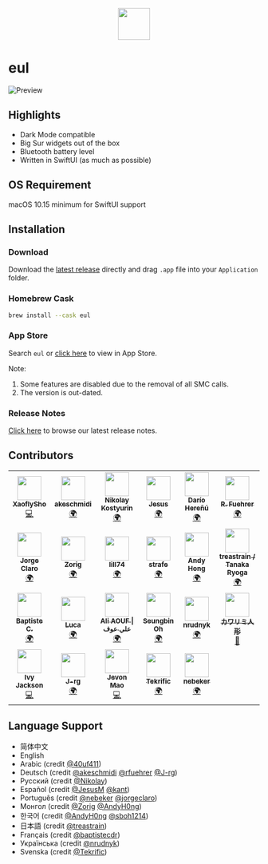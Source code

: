 <p align="center">
  <img src="https://user-images.githubusercontent.com/14722250/93017676-1a009c00-f5fd-11ea-9b8e-c69c2cd4fa89.png" height=64 />
</p>

# eul

![Preview](https://user-images.githubusercontent.com/14722250/105626766-f718ab00-5e6c-11eb-9761-661ff85c8faf.jpg)

## Highlights

- Dark Mode compatible
- Big Sur widgets out of the box
- Bluetooth battery level
- Written in SwiftUI (as much as possible)

## OS Requirement

macOS 10.15 minimum for SwiftUI support

## Installation

### Download

Download the [latest release](https://github.com/gao-sun/eul/releases/latest/download/eul.app.zip) directly and drag `.app` file into your `Application` folder.

### Homebrew Cask

```bash
brew install --cask eul
```

### App Store

Search `eul` or [click here](https://apps.apple.com/us/app/eul/id1537133867) to view in App Store.

Note:

1. Some features are disabled due to the removal of all SMC calls.
2. The version is out-dated.

### Release Notes

[Click here](https://github.com/gao-sun/eul/releases/latest) to browse our latest release notes.

## Contributors

<!-- ALL-CONTRIBUTORS-LIST:START - Do not remove or modify this section -->
<!-- prettier-ignore-start -->
<!-- markdownlint-disable -->
<table>
  <tr>
    <td align="center"><a href="https://github.com/XaoflySho"><img src="https://avatars3.githubusercontent.com/u/13835089?v=4?s=48" width="48px;" alt=""/><br /><sub><b>XaoflySho</b></sub></a><br /><a href="https://github.com/gao-sun/eul/commits?author=XaoflySho" title="Code">💻</a></td>
    <td align="center"><a href="https://github.com/akeschmidi"><img src="https://avatars1.githubusercontent.com/u/10963753?v=4?s=48" width="48px;" alt=""/><br /><sub><b>akeschmidi</b></sub></a><br /><a href="#translation-akeschmidi" title="Translation">🌍</a></td>
    <td align="center"><a href="http://artkost.ru/"><img src="https://avatars2.githubusercontent.com/u/62051?v=4?s=48" width="48px;" alt=""/><br /><sub><b>Nikolay Kostyurin</b></sub></a><br /><a href="#translation-JiLiZART" title="Translation">🌍</a></td>
    <td align="center"><a href="http://jesusm.github.io/"><img src="https://avatars3.githubusercontent.com/u/752469?v=4?s=48" width="48px;" alt=""/><br /><sub><b>Jesus</b></sub></a><br /><a href="#translation-JesusM" title="Translation">🌍</a></td>
    <td align="center"><a href="https://github.com/kant"><img src="https://avatars1.githubusercontent.com/u/32717?v=4?s=48" width="48px;" alt=""/><br /><sub><b>Darío Hereñú</b></sub></a><br /><a href="#translation-kant" title="Translation">🌍</a></td>
    <td align="center"><a href="http://opensource.generali-cloud.net/"><img src="https://avatars2.githubusercontent.com/u/25303664?v=4?s=48" width="48px;" alt=""/><br /><sub><b>R. Fuehrer</b></sub></a><br /><a href="#translation-rfuehrer" title="Translation">🌍</a></td>
  </tr>
  <tr>
    <td align="center"><a href="https://github.com/jorgeclaro"><img src="https://avatars2.githubusercontent.com/u/10659042?v=4?s=48" width="48px;" alt=""/><br /><sub><b>Jorge Claro</b></sub></a><br /><a href="#translation-jorgeclaro" title="Translation">🌍</a></td>
    <td align="center"><a href="https://medium.com/@zorig"><img src="https://avatars0.githubusercontent.com/u/1277672?v=4?s=48" width="48px;" alt=""/><br /><sub><b>Zorig</b></sub></a><br /><a href="#translation-Zorig" title="Translation">🌍</a></td>
    <td align="center"><a href="https://github.com/lill74"><img src="https://avatars2.githubusercontent.com/u/12353597?v=4?s=48" width="48px;" alt=""/><br /><sub><b>lill74</b></sub></a><br /><a href="#translation-lill74" title="Translation">🌍</a></td>
    <td align="center"><a href="https://github.com/strafe"><img src="https://avatars0.githubusercontent.com/u/15663890?v=4?s=48" width="48px;" alt=""/><br /><sub><b>strafe</b></sub></a><br /><a href="#translation-strafe" title="Translation">🌍</a></td>
    <td align="center"><a href="https://github.com/AndyH0ng"><img src="https://avatars0.githubusercontent.com/u/60703412?v=4?s=48" width="48px;" alt=""/><br /><sub><b>Andy Hong</b></sub></a><br /><a href="#translation-AndyH0ng" title="Translation">🌍</a></td>
    <td align="center"><a href="https://treastrain.jp/"><img src="https://avatars2.githubusercontent.com/u/13805382?v=4?s=48" width="48px;" alt=""/><br /><sub><b>treastrain / Tanaka Ryoga</b></sub></a><br /><a href="#translation-treastrain" title="Translation">🌍</a></td>
  </tr>
  <tr>
    <td align="center"><a href="https://github.com/baptistecdr"><img src="https://avatars3.githubusercontent.com/u/11665396?v=4?s=48" width="48px;" alt=""/><br /><sub><b>Baptiste C.</b></sub></a><br /><a href="#translation-baptistecdr" title="Translation">🌍</a></td>
    <td align="center"><a href="https://github.com/b3z"><img src="https://avatars2.githubusercontent.com/u/47346598?v=4?s=48" width="48px;" alt=""/><br /><sub><b>Luca</b></sub></a><br /><a href="#translation-b3z" title="Translation">🌍</a></td>
    <td align="center"><a href="https://github.com/40uf411"><img src="https://avatars0.githubusercontent.com/u/29804103?v=4?s=48" width="48px;" alt=""/><br /><sub><b>Ali AOUF &#124; علي عوف</b></sub></a><br /><a href="#translation-40uf411" title="Translation">🌍</a></td>
    <td align="center"><a href="https://github.com/sboh1214"><img src="https://avatars0.githubusercontent.com/u/30364442?v=4?s=48" width="48px;" alt=""/><br /><sub><b>Seungbin Oh</b></sub></a><br /><a href="#translation-sboh1214" title="Translation">🌍</a></td>
    <td align="center"><a href="https://github.com/nrudnyk"><img src="https://avatars.githubusercontent.com/u/20221382?v=4?s=48" width="48px;" alt=""/><br /><sub><b>nrudnyk</b></sub></a><br /><a href="#translation-nrudnyk" title="Translation">🌍</a></td>
    <td align="center"><a href="https://github.com/kawarimidoll"><img src="https://avatars.githubusercontent.com/u/8146876?v=4?s=48" width="48px;" alt=""/><br /><sub><b>カワリミ人形</b></sub></a><br /><a href="https://github.com/gao-sun/eul/commits?author=kawarimidoll" title="Documentation">📖</a></td>
  </tr>
  <tr>
    <td align="center"><a href="https://github.com/ivyjsgit"><img src="https://avatars.githubusercontent.com/u/34287279?v=4?s=48" width="48px;" alt=""/><br /><sub><b>Ivy Jackson</b></sub></a><br /><a href="https://github.com/gao-sun/eul/commits?author=ivyjsgit" title="Code">💻</a></td>
    <td align="center"><a href="https://github.com/J-rg"><img src="https://avatars.githubusercontent.com/u/4042863?v=4?s=48" width="48px;" alt=""/><br /><sub><b>J-rg</b></sub></a><br /><a href="#translation-J-rg" title="Translation">🌍</a></td>
    <td align="center"><a href="https://github.com/jevonmao"><img src="https://avatars.githubusercontent.com/u/64660730?v=4?s=48" width="48px;" alt=""/><br /><sub><b>Jevon Mao</b></sub></a><br /><a href="https://github.com/gao-sun/eul/commits?author=jevonmao" title="Code">💻</a></td>
    <td align="center"><a href="https://github.com/Tekrific"><img src="https://avatars.githubusercontent.com/u/68393566?v=4?s=48" width="48px;" alt=""/><br /><sub><b>Tekrific</b></sub></a><br /><a href="#translation-Tekrific" title="Translation">🌍</a></td>
    <td align="center"><a href="https://github.com/nebeker"><img src="https://avatars.githubusercontent.com/u/8558191?v=4?s=48" width="48px;" alt=""/><br /><sub><b>nebeker</b></sub></a><br /><a href="#translation-nebeker" title="Translation">🌍</a></td>
  </tr>
</table>

<!-- markdownlint-restore -->
<!-- prettier-ignore-end -->

<!-- ALL-CONTRIBUTORS-LIST:END -->

## Language Support

- 简体中文
- English
- Arabic (credit [@40uf411](https://github.com/40uf411))
- Deutsch (credit [@akeschmidi](https://github.com/akeschmidi) [@rfuehrer](https://github.com/rfuehrer) [@J-rg](https://github.com/J-rg))
- Русский (credit [@Nikolay](https://github.com/JiLiZART))
- Español (credit [@JesusM](https://github.com/JesusM) [@kant](https://github.com/kant))
- Português (credit [@nebeker](https://github.com/nebeker) [@jorgeclaro](https://github.com/jorgeclaro))
- Монгол (credit [@Zorig](https://github.com/Zorig) [@AndyH0ng](https://github.com/AndyH0ng))
- 한국어 (credit [@AndyH0ng](https://github.com/AndyH0ng) [@sboh1214](https://github.com/sboh1214))
- 日本語 (credit [@treastrain](https://github.com/treastrain))
- Français (credit [@baptistecdr](https://github.com/baptistecdr))
- Українська (credit [@nrudnyk](https://github.com/nrudnyk))
- Svenska (credit [@Tekrific](https://github.com/Tekrific))
